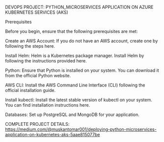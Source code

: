 DEVOPS PROJECT: PYTHON_MICROSERVICES APPLICATION ON AZURE KUBERNETES SERVICES (AKS)

Prerequisites

Before you begin, ensure that the following prerequisites are met:

Create an AWS Account: If you do not have an AWS account, create one by following the steps here.

Install Helm: Helm is a Kubernetes package manager. Install Helm by following the instructions provided here.

Python: Ensure that Python is installed on your system. You can download it from the official Python website.

AWS CLI: Install the AWS Command Line Interface (CLI) following the official installation guide.

Install kubectl: Install the latest stable version of kubectl on your system. You can find installation instructions here.

Databases: Set up PostgreSQL and MongoDB for your application.



COMPLETE PROJECT DETAILS: https://medium.com/@muskantomar001/deploying-python-microservices-application-on-kubernetes-aks-5aae815077be
